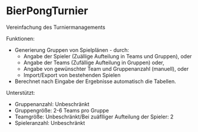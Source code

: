 # BierPongTurnier
Vereinfachung des Turniermanagements

Funktionen:
- Generierung Gruppen von Spielplänen - durch:
  - Angabe der Spieler (Zuällige Aufteilung in Teams und Gruppen), oder
  - Angabe der Teams (Zufällige Aufteilung in Gruppen) oder,
  - Angabe von gewünschter Team und Gruppenanzahl (manuell), oder
  - Import/Export von bestehenden Spielen
- Berechnet nach Eingabe der Ergebnisse automatisch die Tabellen.

Unterstützt:
  - Gruppenanzahl: Unbeschränkt
  - Gruppengröße: 2-6 Teams pro Gruppe
  - Teamgröße: Unbeschränkt/Bei zuäflliger Aufteilung der Spieler: 2
  - Spieleranzahl: Unbeschränkt
